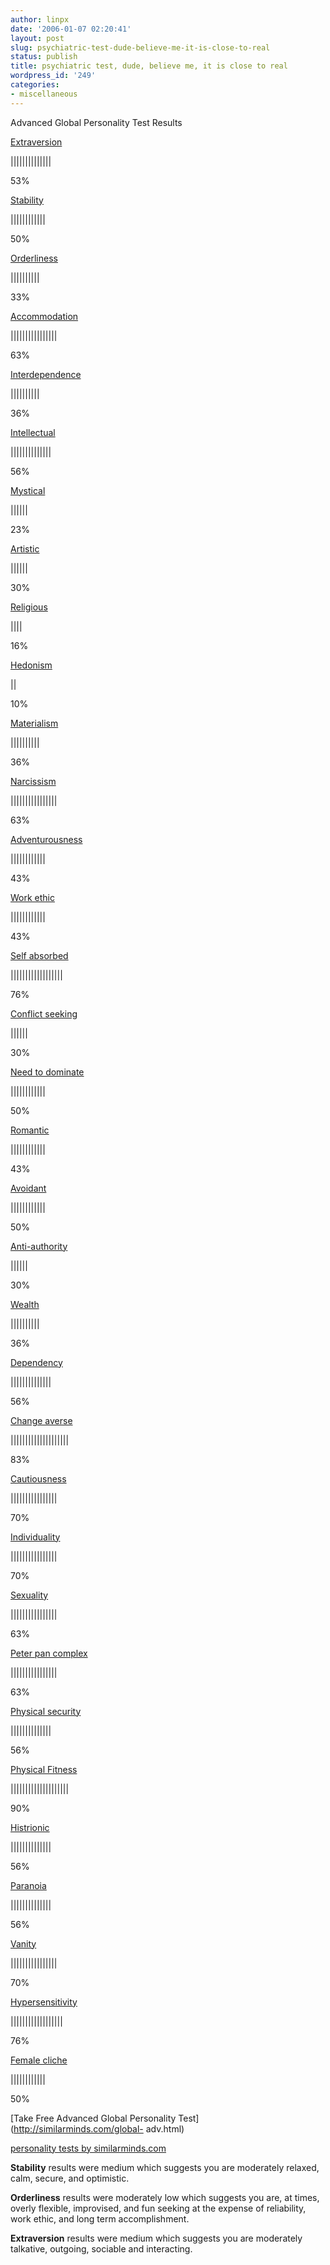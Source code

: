 ```yaml
---
author: linpx
date: '2006-01-07 02:20:41'
layout: post
slug: psychiatric-test-dude-believe-me-it-is-close-to-real
status: publish
title: psychiatric test, dude, believe me, it is close to real
wordpress_id: '249'
categories:
- miscellaneous
---
```


Advanced Global Personality Test Results

[Extraversion](http://similarminds.com/types/extraversion.html)

||||||||||||||

53%

[Stability](http://similarminds.com/types/stability.html)

||||||||||||

50%

[Orderliness](http://similarminds.com/types/orderliness.html)

||||||||||

33%

[Accommodation](http://similarminds.com/types/accommodation.html)

||||||||||||||||

63%

[Interdependence](http://similarminds.com/types/interdependence.html)

||||||||||

36%

[Intellectual](http://similarminds.com/types/intellectual.html)

||||||||||||||

56%

[Mystical](http://similarminds.com/types/mystical.html)

||||||

23%

[Artistic](http://similarminds.com/types/artistic.html)

||||||

30%

[Religious](http://similarminds.com/types/religious.html)

||||

16%

[Hedonism](http://similarminds.com/types/hedonism.html)

||

10%

[Materialism](http://similarminds.com/types/materialism.html)

||||||||||

36%

[Narcissism](http://similarminds.com/types/narcissism.html)

||||||||||||||||

63%

[Adventurousness](http://similarminds.com/types/adventurousness.html)

||||||||||||

43%

[Work ethic](http://similarminds.com/types/workethic.html)

||||||||||||

43%

[Self absorbed](http://similarminds.com/types/selfabsorbed.html)

||||||||||||||||||

76%

[Conflict seeking](http://similarminds.com/types/conflictseeking.html)

||||||

30%

[Need to dominate](http://similarminds.com/types/needtodominate.html)

||||||||||||

50%

[Romantic](http://similarminds.com/types/romantic.html)

||||||||||||

43%

[Avoidant](http://similarminds.com/types/avoidant.html)

||||||||||||

50%

[Anti-authority](http://similarminds.com/types/antiauthority.html)

||||||

30%

[Wealth](http://similarminds.com/types/wealth.html)

||||||||||

36%

[Dependency](http://similarminds.com/types/dependency.html)

||||||||||||||

56%

[Change averse](http://similarminds.com/types/changeaverse.html)

||||||||||||||||||||

83%

[Cautiousness](http://similarminds.com/types/cautiousness.html)

||||||||||||||||

70%

[Individuality](http://similarminds.com/types/individuality.html)

||||||||||||||||

70%

[Sexuality](http://similarminds.com/types/sexuality.html)

||||||||||||||||

63%

[Peter pan complex](http://similarminds.com/types/peterpancomplex.html)

||||||||||||||||

63%

[Physical security](http://similarminds.com/types/physicalsecurity.html)

||||||||||||||

56%

[Physical Fitness](http://similarminds.com/types/physicalfitness.html)

||||||||||||||||||||

90%

[Histrionic](http://similarminds.com/types/histrionic.html)

||||||||||||||

56%

[Paranoia](http://similarminds.com/types/paranoia.html)

||||||||||||||

56%

[Vanity](http://similarminds.com/types/vanity.html)

||||||||||||||||

70%

[Hypersensitivity](http://similarminds.com/types/hypersensitivity.html)

||||||||||||||||||

76%

[Female cliche](http://similarminds.com/types/femalecliche.html)

||||||||||||

50%

[Take Free Advanced Global Personality Test](http://similarminds.com/global-
adv.html)

[personality tests by similarminds.com](http://similarminds.com)

  

**Stability** results were medium which suggests you are moderately relaxed, calm, secure, and optimistic. 

**Orderliness** results were moderately low which suggests you are, at times, overly flexible, improvised, and fun seeking at the expense of reliability, work ethic, and long term accomplishment. 

**Extraversion** results were medium which suggests you are moderately talkative, outgoing, sociable and interacting. 

  
  

